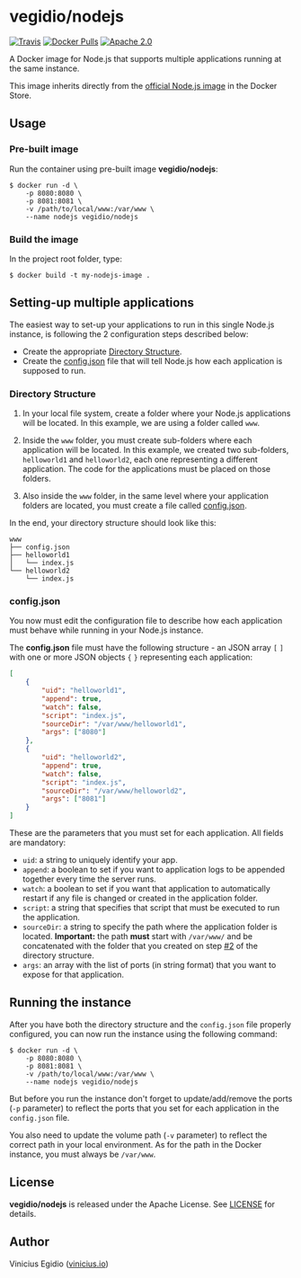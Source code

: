 # vegidio/nodejs

[![Travis](https://img.shields.io/travis/vegidio/docker-nodejs.svg)](https://travis-ci.org/vegidio/docker-nodejs/)
[![Docker Pulls](https://img.shields.io/docker/pulls/vegidio/nodejs.svg)](https://store.docker.com/community/images/vegidio/nodejs)
[![Apache 2.0](https://img.shields.io/badge/license-Apache_License_2.0-blue.svg)](http://www.apache.org/licenses/LICENSE-2.0)

A Docker image for Node.js that supports multiple applications running at the same instance.

This image inherits directly from the [official Node.js image](https://store.docker.com/images/node) in the Docker Store.

## Usage

### Pre-built image

Run the container using pre-built image **vegidio/nodejs**:

```
$ docker run -d \
    -p 8080:8080 \
    -p 8081:8081 \
    -v /path/to/local/www:/var/www \
    --name nodejs vegidio/nodejs
```

### Build the image

In the project root folder, type:

```
$ docker build -t my-nodejs-image .
```

## Setting-up multiple applications

The easiest way to set-up your applications to run in this single Node.js instance, is following the 2 configuration steps described below:

- Create the appropriate [Directory Structure](#directory-structure).
- Create the [config.json](#config.json) file that will tell Node.js how each application is supposed to run.

### Directory Structure

1. In your local file system, create a folder where your Node.js applications will be located. In this example, we are using a folder called `www`.

2. Inside the `www` folder, you must create sub-folders where each application will be located. In this example, we created two sub-folders, `helloworld1` and `helloworld2`, each one representing a different application. The code for the applications must be placed on those folders.

3. Also inside the `www` folder, in the same level where your application folders are located, you must create a file called [config.json](config.json).

In the end, your directory structure should look like this:

```
www
├── config.json
├── helloworld1
│   └── index.js
└── helloworld2
    └── index.js
```

### config.json

You now must edit the configuration file to describe how each application must behave while running in your Node.js instance.

The **config.json** file must have the following structure - an JSON array `[` `]` with one or more JSON objects `{` `}` representing each application:

```json
[
    {
        "uid": "helloworld1",
        "append": true,
        "watch": false,
        "script": "index.js",
        "sourceDir": "/var/www/helloworld1",
        "args": ["8080"]
    },
    {
        "uid": "helloworld2",
        "append": true,
        "watch": false,
        "script": "index.js",
        "sourceDir": "/var/www/helloworld2",
        "args": ["8081"]
    }
]
```

These are the parameters that you must set for each application. All fields are mandatory:

- `uid`: a string to uniquely identify your app.
- `append`: a boolean to set if you want to application logs to be appended together every time the server runs.
- `watch`: a boolean to set if you want that application to automatically restart if any file is changed or created in the application folder.
- `script`: a string that specifies that script that must be executed to run the application.
- `sourceDir`: a string to specify the path where the application folder is located. **Important:** the path __must__ start with `/var/www/` and be concatenated with the folder that you created on step [#2](#directory-structure) of the directory structure.
- `args`: an array with the list of ports (in string format) that you want to expose for that application.

## Running the instance

After you have both the directory structure and the `config.json` file properly configured, you can now run the instance using the following command:

```
$ docker run -d \
    -p 8080:8080 \
    -p 8081:8081 \
    -v /path/to/local/www:/var/www \
    --name nodejs vegidio/nodejs
```

But before you run the instance don't forget to update/add/remove the ports (`-p` parameter) to reflect the ports that you set for each application in the `config.json` file.

You also need to update the volume path (`-v` parameter) to reflect the correct path in your local environment. As for the path in the Docker instance, you must always be `/var/www`.

## License

**vegidio/nodejs** is released under the Apache License. See [LICENSE](LICENSE.txt) for details.

## Author

Vinicius Egidio ([vinicius.io](http://vinicius.io))
